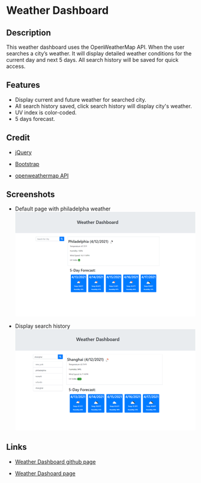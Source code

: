 # Weather Dashboard

## Description

This weather dashboard uses the OpenWeatherMap API. When the user searches a city’s weather. It will display detailed weather conditions for the current day and next 5 days. All search history will be saved for quick access. 

## Features
* Display current and future weather for searched city.
* All search history saved, click search history will display city's weather.
* UV index is color-coded.
* 5 days forecast.

## Credit
* [jQuery](https://jquery.com/)

* [Bootstrap](https://getbootstrap.com/)
  
* [openweathermap API](https://openweathermap.org/)

## Screenshots

* Default page with philadelpha weather
![default page](assets/screenshots/page1.png)

* Display search history
![Search history](assets/screenshots/page2.png)

## Links
* [Weather Dashboard github page](https://github.com/realzzkevin/Weather-Dashboard-ZZ)
  
* [Weather Dashoard page](https://realzzkevin.github.io/Weather-Dashboard-ZZ/)

